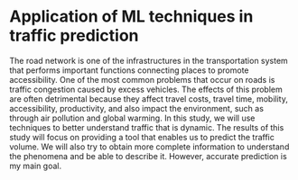 # Application of ML techniques in traffic prediction

The road network is one of the infrastructures in the transportation system that performs important functions connecting places to promote accessibility. One of the most common problems that occur on roads is traffic congestion caused by excess vehicles. The effects of this problem are often detrimental because they affect travel costs, travel time, mobility, accessibility, productivity, and also impact the environment, such as through air pollution and global warming. In this study, we will use techniques to better understand traffic that is dynamic. The results of this study will focus on providing a tool that enables us to predict the traffic volume. We will also try to obtain more complete information to understand the phenomena and be able to describe it. However, accurate prediction is my main goal.
